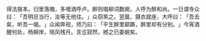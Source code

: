 得法报本。归里落魄，多嗜酒呼卢。醉则唱柳词数阕，人呼为醉和尚。一日谓寺众曰：​「吾明旦当行，汝等无他往。​」众窃笑之。翌晨，摄衣就座，大呼曰：​「吾去矣，听吾一偈。​」众闻奔视，师乃曰：​「平生醉里颠蹶，醉里却有分别。​」今宵酒醒何处，杨柳岸，晓风残月。言讫寂然，撼之已委蜕矣。